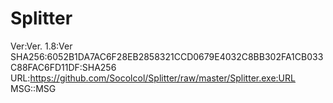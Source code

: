 # Splitter

Ver:Ver. 1.8:Ver
SHA256:6052B1DA7AC6F28EB2858321CCD0679E4032C8BB302FA1CB033C88FAC6FD11DF:SHA256
URL:https://github.com/Socolcol/Splitter/raw/master/Splitter.exe:URL
MSG::MSG

